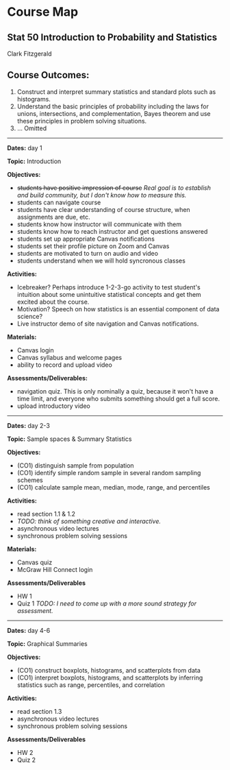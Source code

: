# Course Map 

## Stat 50 Introduction to Probability and Statistics 

Clark Fitzgerald


## Course Outcomes: 

1. Construct and interpret summary statistics and standard plots such as histograms.
2. Understand the basic principles of probability including the laws for unions, intersections, and complementation, Bayes theorem and use these principles in problem solving situations. 
3. ... Omitted

------------------------------------------------------------

__Dates:__ day 1

__Topic:__ Introduction

__Objectives:__

- ~~students have positive impression of course~~
    _Real goal is to establish and build community, but I don't know how to measure this._
- students can navigate course
- students have clear understanding of course structure, when assignments are due, etc.
- students know how instructor will communicate with them
- students know how to reach instructor and get questions answered
- students set up appropriate Canvas notifications
- students set their profile picture on Zoom and Canvas
- students are motivated to turn on audio and video
- students understand when we will hold syncronous classes

__Activities:__

- Icebreaker? Perhaps introduce 1-2-3-go activity to test student's intuition about some unintuitive statistical concepts and get them excited about the course.
- Motivation? Speech on how statistics is an essential component of data science?
- Live instructor demo of site navigation and Canvas notifications.

__Materials:__ 

- Canvas login
- Canvas syllabus and welcome pages
- ability to record and upload video


__Assessments/Deliverables:__

- navigation quiz. 
    This is only nominally a quiz, because it won't have a time limit, and everyone who submits something should get a full score.
- upload introductory video


------------------------------------------------------------

__Dates:__ day 2-3

__Topic:__ Sample spaces & Summary Statistics

__Objectives:__

- (CO1) distinguish sample from population
- (CO1) identify simple random sample in several random sampling schemes
- (CO1) calculate sample mean, median, mode, range, and percentiles

__Activities:__

- read section 1.1 & 1.2
- _TODO: think of something creative and interactive._
- asynchronous video lectures
- synchronous problem solving sessions

__Materials:__ 

- Canvas quiz
- McGraw Hill Connect login

__Assessments/Deliverables__ 

- HW 1
- Quiz 1 _TODO: I need to come up with a more sound strategy for assessment._


------------------------------------------------------------

__Dates:__ day 4-6

__Topic:__ Graphical Summaries

__Objectives:__

- (CO1) construct boxplots, histograms, and scatterplots from data
- (CO1) interpret boxplots, histograms, and scatterplots by inferring statistics such as range, percentiles, and correlation

__Activities:__

- read section 1.3
- asynchronous video lectures
- synchronous problem solving sessions

__Assessments/Deliverables__ 

- HW 2
- Quiz 2
